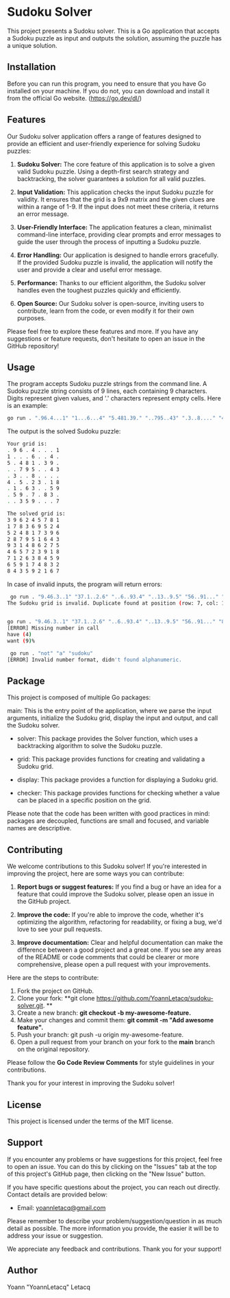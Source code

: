 # Sudoku Solver

This project presents a Sudoku solver. This is a Go application that accepts a Sudoku puzzle as input and outputs the solution, assuming the puzzle has a unique solution.

## Installation

Before you can run this program, you need to ensure that you have Go installed on your machine. If you do not, you can download and install it from the official Go website. (https://go.dev/dl/)

## Features

Our Sudoku solver application offers a range of features designed to provide an efficient and user-friendly experience for solving Sudoku puzzles:

1. **Sudoku Solver:** The core feature of this application is to solve a given valid Sudoku puzzle. Using a depth-first search strategy and backtracking, the solver guarantees a solution for all valid puzzles.

2. **Input Validation:** This application checks the input Sudoku puzzle for validity. It ensures that the grid is a 9x9 matrix and the given clues are within a range of 1-9. If the input does not meet these criteria, it returns an error message.

3. **User-Friendly Interface:** The application features a clean, minimalist command-line interface, providing clear prompts and error messages to guide the user through the process of inputting a Sudoku puzzle.

4. **Error Handling:** Our application is designed to handle errors gracefully. If the provided Sudoku puzzle is invalid, the application will notify the user and provide a clear and useful error message.

5. **Performance:** Thanks to our efficient algorithm, the Sudoku solver handles even the toughest puzzles quickly and efficiently.

6. **Open Source:** Our Sudoku solver is open-source, inviting users to contribute, learn from the code, or even modify it for their own purposes.

Please feel free to explore these features and more. If you have any suggestions or feature requests, don't hesitate to open an issue in the GitHub repository!

## Usage

The program accepts Sudoku puzzle strings from the command line. A Sudoku puzzle string consists of 9 lines, each containing 9 characters. Digits represent given values, and '.' characters represent empty cells. Here is an example:

```bash 
go run . ".96.4...1" "1...6...4" "5.481.39." "..795..43" ".3..8...." "4.5.23.18" ".1.63..59" ".59.7.83." "..359...7"
```

The output is the solved Sudoku puzzle:

```bash 
Your grid is:
. 9 6 . 4 . . . 1
1 . . . 6 . . 4 .
5 . 4 8 1 . 3 9 .
. . 7 9 5 . . 4 3
. 3 . . 8 . . . .
4 . 5 . 2 3 . 1 8
. 1 . 6 3 . . 5 9
. 5 9 . 7 . 8 3 .
. . 3 5 9 . . . 7

The solved grid is:
3 9 6 2 4 5 7 8 1
1 7 8 3 6 9 5 2 4
5 2 4 8 1 7 3 9 6
2 8 7 9 5 1 6 4 3
9 3 1 4 8 6 2 7 5
4 6 5 7 2 3 9 1 8
7 1 2 6 3 8 4 5 9
6 5 9 1 7 4 8 3 2
8 4 3 5 9 2 1 6 7
```

In case of invalid inputs, the program will return errors:

```bash
 go run . "9.46.3..1" "37.1..2.6" "..6..93.4" "..13..9.5" "56..91..." "82...461." "..79...4." "425.167.." "1.2..75.8"
The Sudoku grid is invalid. Duplicate found at position (row: 7, col: 1).
                                                             
```

```bash 
go run . "9.46.3..1" "37.1..2.6" "..6..93.4" "..13..9.5" "56..91..." "82...461." "..79...4." "425.167.." "1.2."     
[ERROR] Missing number in call
have (4)
want (9)%                                                                               
```

```bash
 go run . "not" "a" "sudoku"                                      
[ERROR] Invalid number format, didn't found alphanumeric.
```

## Package

This project is composed of multiple Go packages:

main: This is the entry point of the application, where we parse the input arguments, initialize the Sudoku grid, display the input and output, and call the Sudoku solver.

* solver: This package provides the Solver function, which uses a backtracking algorithm to solve the Sudoku puzzle.

* grid: This package provides functions for creating and validating a Sudoku grid.

* display: This package provides a function for displaying a Sudoku grid.

* checker: This package provides functions for checking whether a value can be placed in a specific position on the grid.

Please note that the code has been written with good practices in mind: packages are decoupled, functions are small and focused, and variable names are descriptive.


## Contributing

We welcome contributions to this Sudoku solver! If you're interested in improving the project, here are some ways you can contribute:

1. **Report bugs or suggest features:** If you find a bug or have an idea for a feature that could improve the Sudoku solver, please open an issue in the GitHub project.

2. **Improve the code:** If you're able to improve the code, whether it's optimizing the algorithm, refactoring for readability, or fixing a bug, we'd love to see your pull requests.

3. **Improve documentation:** Clear and helpful documentation can make the difference between a good project and a great one. If you see any areas of the README or code comments that could be clearer or more comprehensive, please open a pull request with your improvements.

Here are the steps to contribute:

1. Fork the project on GitHub.
2. Clone your fork: **git clone https://github.com/YoannLetacq/sudoku-solver.git. **
3. Create a new branch: **git checkout -b my-awesome-feature.**
4. Make your changes and commit them: **git commit -m "Add awesome feature".**
5. Push your branch: git push -u origin my-awesome-feature.
6. Open a pull request from your branch on your fork to the **main** branch on the original repository.

Please follow the **Go Code Review Comments** for style guidelines in your contributions.

Thank you for your interest in improving the Sudoku solver!

## License 

This project is licensed under the terms of the MIT license.

## Support

If you encounter any problems or have suggestions for this project, feel free to open an issue. You can do this by clicking on the "Issues" tab at the top of this project's GitHub page, then clicking on the "New Issue" button.

If you have specific questions about the project, you can reach out directly. Contact details are provided below:

* Email: yoannletacq@gmail.com

Please remember to describe your problem/suggestion/question in as much detail as possible. The more information you provide, the easier it will be to address your issue or suggestion.

We appreciate any feedback and contributions. Thank you for your support!

## Author 

Yoann "YoannLetacq" Letacq
